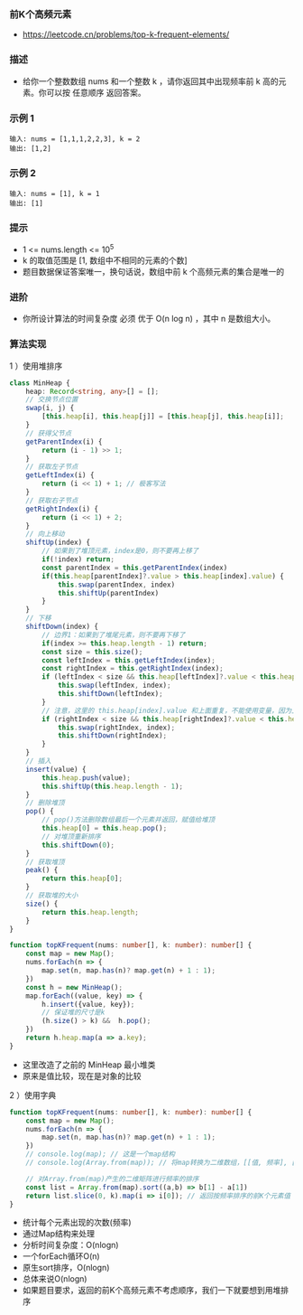 ### 前K个高频元素

- https://leetcode.cn/problems/top-k-frequent-elements/

### 描述

- 给你一个整数数组 nums 和一个整数 k ，请你返回其中出现频率前 k 高的元素。你可以按 任意顺序 返回答案。

### 示例 1

```
输入: nums = [1,1,1,2,2,3], k = 2
输出: [1,2]
```

### 示例 2

```
输入: nums = [1], k = 1
输出: [1]
```

### 提示

- 1 <= nums.length <= $10^5$
- k 的取值范围是 [1, 数组中不相同的元素的个数]
- 题目数据保证答案唯一，换句话说，数组中前 k 个高频元素的集合是唯一的
 
### 进阶

- 你所设计算法的时间复杂度 必须 优于 O(n log n) ，其中 n 是数组大小。

### 算法实现

1 ）使用堆排序

```ts
class MinHeap {
    heap: Record<string, any>[] = [];
    // 交换节点位置
    swap(i, j) {
        [this.heap[i], this.heap[j]] = [this.heap[j], this.heap[i]];
    }
    // 获得父节点
    getParentIndex(i) {
        return (i - 1) >> 1;
    }
    // 获取左子节点
    getLeftIndex(i) {
        return (i << 1) + 1; // 极客写法
    }
    // 获取右子节点
    getRightIndex(i) {
        return (i << 1) + 2;
    }
    // 向上移动
    shiftUp(index) {
        // 如果到了堆顶元素，index是0，则不要再上移了
        if(!index) return;
        const parentIndex = this.getParentIndex(index)
        if(this.heap[parentIndex]?.value > this.heap[index].value) {
            this.swap(parentIndex, index)
            this.shiftUp(parentIndex)
        }
    }
    // 下移
    shiftDown(index) {
        // 边界1：如果到了堆尾元素，则不要再下移了
        if(index >= this.heap.length - 1) return;
        const size = this.size();
        const leftIndex = this.getLeftIndex(index);
        const rightIndex = this.getRightIndex(index);
        if (leftIndex < size && this.heap[leftIndex]?.value < this.heap[index].value) {
            this.swap(leftIndex, index);
            this.shiftDown(leftIndex);
        }
        // 注意，这里的 this.heap[index].value 和上面重复，不能使用变量，因为上个if中存在 swap 和 shiftDown, 使用变量有可能出问题
        if (rightIndex < size && this.heap[rightIndex]?.value < this.heap[index].value) {
            this.swap(rightIndex, index);
            this.shiftDown(rightIndex);
        }
    }
    // 插入
    insert(value) {
        this.heap.push(value);
        this.shiftUp(this.heap.length - 1);
    }
    // 删除堆顶
    pop() {
        // pop()方法删除数组最后一个元素并返回，赋值给堆顶
        this.heap[0] = this.heap.pop();
        // 对堆顶重新排序
        this.shiftDown(0);
    }
    // 获取堆顶
    peak() {
        return this.heap[0];
    }
    // 获取堆的大小
    size() {
        return this.heap.length;
    }
}

function topKFrequent(nums: number[], k: number): number[] {
    const map = new Map();
    nums.forEach(n => {
        map.set(n, map.has(n)? map.get(n) + 1 : 1);
    })
    const h = new MinHeap();
    map.forEach((value, key) => {
        h.insert({value, key});
        // 保证堆的尺寸是k
        (h.size() > k) &&  h.pop();
    })
    return h.heap.map(a => a.key);
}
```

- 这里改造了之前的 MinHeap 最小堆类
- 原来是值比较，现在是对象的比较

2 ）使用字典

```ts
function topKFrequent(nums: number[], k: number): number[] {
    const map = new Map();
    nums.forEach(n => {
        map.set(n, map.has(n)? map.get(n) + 1 : 1);
    })
    // console.log(map); // 这是一个map结构
    // console.log(Array.from(map)); // 将map转换为二维数组，[[值, 频率], [值, 频率]] 这是无序的

    // 对Array.from(map)产生的二维矩阵进行频率的排序
    const list = Array.from(map).sort((a,b) => b[1] - a[1])
    return list.slice(0, k).map(i => i[0]); // 返回按频率排序的前K个元素值
}
```

- 统计每个元素出现的次数(频率)
- 通过Map结构来处理
- 分析时间复杂度：O(nlogn)
- 一个forEach循环O(n)
- 原生sort排序，O(nlogn)
- 总体来说O(nlogn)
- 如果题目要求，返回的前K个高频元素不考虑顺序，我们一下就要想到用堆排序
